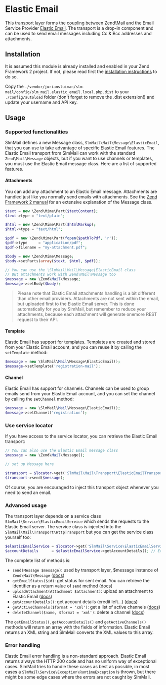 Elastic Email
============

This transport layer forms the coupling between Zend\Mail and the Email Service Provider [Elastic Email](http://elasticemail.com).
The transport is a drop-in component and can be used to send email messages including Cc & Bcc addresses and attachments.

Installation
------------

It is assumed this module is already installed and enabled in your Zend Framework 2 project. If not, please read first the [installation instructions](../README.md) to do so.

Copy the `./vendor/juriansluiman/slm-mail/config/slm_mail.elastic_email.local.php.dist` to your `./config/autoload` folder (don't
forget to remove the .dist extension!) and update your username and API key.

Usage
-----

### Supported functionalities

SlmMail defines a new Message class, `SlmMail\Mail\Message\ElasticEmail`, that you can use to take advantage of
specific Elastic Email features. The Elastic Email transport from SlmMail can work with the standard `Zend\Mail\Message` objects, but if you want to use channels or templates, you must use the Elastic Email message class. Here are a list of supported features.

#### Attachments

You can add any attachment to an Elastic Email message. Attachments are handled just like you normally send emails with attachments. See the [Zend Framework 2 manual](http://framework.zend.com/manual/2.0/en/modules/zend.mail.message.html) for an extensive explanation of the Message class.

```php
$text = new \Zend\Mime\Part($textContent);
$text->type = "text/plain";

$html = new \Zend\Mime\Part($htmlMarkup);
$html->type = "text/html";

$pdf = new \Zend\Mime\Part(fopen($pathToPdf, 'r'));
$pdf->type     = "application/pdf";
$pdf->filename = "my-attachment.pdf";

$body = new \Zend\Mime\Message;
$body->setParts(array($text, $html, $pdf));

// You can use the \SlmMail\Mail\Message\ElasticEmail class
// But attachments work with Zend\Mail\Message too
$message = new \Zend\Mail\Message;
$message->setBody($body);
```

> Please note that Elastic Email attachments handling is a bit different than other email providers. Attachments
are not sent within the email, but uploaded first to the Elastic Email server. This is done automatically for you
by SlmMail, but remember to reduce your attachments, because each attachment will generate onemore REST request
to their API.

#### Template

Elastic Email has support for templates. Templates are created and stored from your Elastic Email account, and
you can reuse it by calling the `setTemplate` method:

```php
$message = new \SlmMail\Mail\Message\ElasticEmail();
$message->setTemplate('registration-mail');
```

#### Channel

Elastic Email has support for channels. Channels can be used to group emails send from your Elastic Email account, and
you can set the channel by calling the `setChannel` method:

```php
$message = new \SlmMail\Mail\Message\ElasticEmail();
$message->setChannel('registration');
```

### Use service locator

If you have access to the service locator, you can retrieve the Elastic Email transport:

```php
// You can also use the Elastic Email message class
$message = new \Zend\Mail\Message();

// set up Message here

$transport = $locator->get('SlmMail\Mail\Transport\ElasticEmailTransport');
$transport->send($message);
```

Of course, you are encouraged to inject this transport object whenever you need to send an email.

### Advanced usage

The transport layer depends on a service class `SlmMail\Service\ElasticEmailService` which sends the requests to the Elastic Email server. The service class is injected into the `SlmMail\Mail\Transport\HttpTransport` but you can get the service class yourself too:

```php
$elasticEmailService = $locator->get('SlmMail\Service\ElasticEmailService');
$accountDetails      = $elasticEmailService->getAccountDetails(); // Example
```

The complete list of methods is:

* `send(Message $message)`: used by transport layer, $message instance of `Zend\Mail\Message` ([docs](http://elasticemail.com/api-documentation/send))
* `getEmailStatus($id)`: get status for sent email. You can retrieve the identifier as a return value of `send` method ([docs](http://elasticemail.com/api-documentation/status))
* `uploadAttachment(Attachment $attachment)`: upload an attachment to Elastic Email ([docs](http://elasticemail.com/api-documentation/attachments-upload))
* `getAccountDetails()`: get account details (credit left...) ([docs](http://elasticemail.com/api-documentation/account-details))
* `getActiveChannels($format = 'xml')`: get a list of active channels ([docs](http://elasticemail.com/api-documentation/channels))
* `deleteChannel($name, $format = 'xml')`: delete a channel ([docs](http://elasticemail.com/api-documentation/channels))

The `getEmailStatus()`, `getAccountDetails()` and `getActiveChannels()` methods will return an array with the fields of information. Elastic Email returns an XML string and SlmMail converts the XML values to this array.

### Error handling

Elastic Email error handling is a non-standard approach. Elastic Email returns always the HTTP 200 code and has no uniform way of exceptional cases. SlmMail tries to handle these cases as best as possible, in most cases a `SlmMail\Service\Exception\RuntimeException` is thrown, but there might be some edge cases where the errors are not caught by SlmMail.